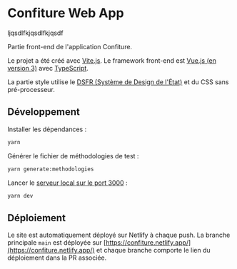 # Confiture Web App

ljqsdlfkjqsdlfkjqsdf

Partie front-end de l'application Confiture.

Le projet a été créé avec [Vite.js](https://vitejs.dev/). Le framework front-end est [Vue.js (en version 3)](https://vuejs.org/) avec [TypeScript](https://www.typescriptlang.org/).

La partie style utilise le [DSFR (Système de Design de l'État)](https://www.systeme-de-design.gouv.fr/) et du CSS sans pré-processeur.

## Développement

Installer les dépendances :

```sh
yarn
```

Générer le fichier de méthodologies de test :

```sh
yarn generate:methodologies
```

Lancer le [serveur local sur le port 3000](http://localhost:3000) :

```sh
yarn dev
```

## Déploiement

Le site est automatiquement déployé sur Netlify à chaque push. La branche principale `main` est déployée sur [https://confiture.netlify.app/](https://confiture.netlify.app/) et chaque branche comporte le lien du déploiement dans la PR associée.
